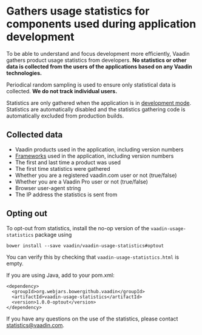 # Gathers usage statistics for components used during application development

To be able to understand and focus development more efficiently, Vaadin gathers product usage statistics from developers. **No statistics or other data is collected from the users of the applications based on any Vaadin technologies.**

Periodical random sampling is used to ensure only statistical data is collected. **We do not track individual users.**

Statistics are only gathered when the application is in [development mode](https://github.com/vaadin/vaadin-development-mode-detector). Statistics are automatically disabled and the statistics gathering code is automatically excluded from production builds.

## Collected data
* Vaadin products used in the application, including version numbers
* [Frameworks](vaadin-usage-statistics.html#L17) used in the application, including version numbers
* The first and last time a product was used
* The first time statistics were gathered
* Whether you are a registered vaadin.com user or not (true/false)
* Whether you are a Vaadin Pro user or not (true/false)
* Browser user-agent string
* The IP address the statistics is sent from

## Opting out
To opt-out from statistics, install the no-op version of the `vaadin-usage-statistics` package using
```
bower install --save vaadin/vaadin-usage-statistics#optout
```
You can verify this by checking that `vaadin-usage-statistics.html` is empty.

If you are using Java, add to your pom.xml:
```
<dependency>
  <groupId>org.webjars.bowergithub.vaadin</groupId>
  <artifactId>vaadin-usage-statistics</artifactId>
  <version>1.0.0-optout</version>
</dependency>
```

If you have any questions on the use of the statistics, please contact statistics@vaadin.com.
